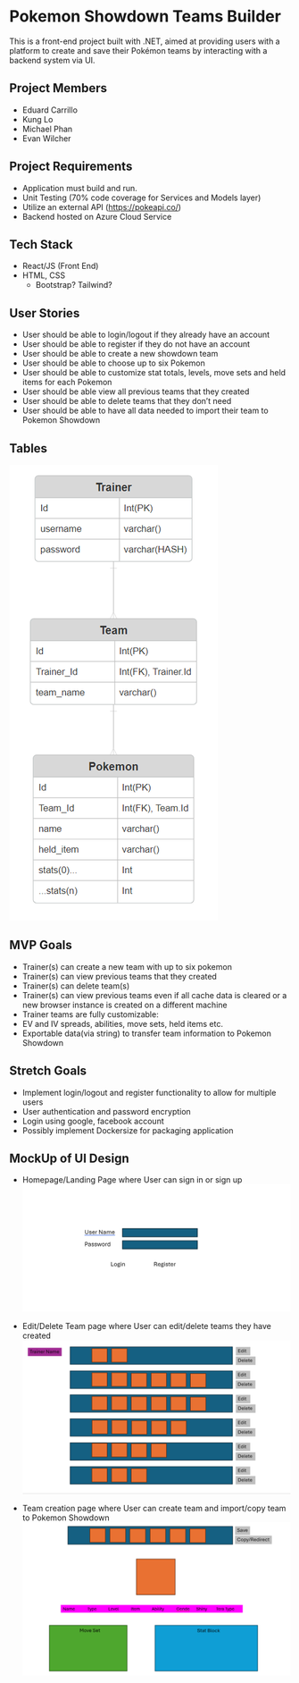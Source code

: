 # Pokemon Showdown Teams Builder

This is a front-end project built with .NET, aimed at providing users with a platform to create and save their Pokémon teams by interacting with a backend system via UI.

## Project Members
- Eduard Carrillo
- Kung Lo
- Michael Phan
- Evan Wilcher

## Project Requirements
- Application must build and run.
- Unit Testing (70% code coverage for Services and Models layer)
- Utilize an external API (https://pokeapi.co/)
- Backend hosted on Azure Cloud Service

## Tech Stack

- React/JS (Front End)
- HTML, CSS
    - Bootstrap? Tailwind? 

## User Stories
- User should be able to login/logout if they already have an account
- User should be able to register if they do not have an account
- User should be able to create a new showdown team
- User should be able to choose up to six Pokemon
- User should be able to customize stat totals, levels, move sets and held items for each Pokemon
- User should be able view all previous teams that they created
- User should be able to delete teams that they don’t need
- User should be able to have all data needed to import their team to Pokemon Showdown

## Tables
![PokemonDB](./images/DB.png)

## MVP Goals
- Trainer(s) can create a new team with up to six pokemon
- Trainer(s) can view previous teams that they created
- Trainer(s) can delete team(s)
- Trainer(s) can view previous teams even if all cache data is cleared or a new browser instance is created on a different machine
- Trainer teams are fully customizable:
- EV and IV spreads, abilities, move sets, held items etc.
- Exportable data(via string) to transfer team information to Pokemon Showdown

## Stretch Goals
- Implement login/logout and register functionality to allow for multiple users
- User authentication and password encryption
- Login using google, facebook account
- Possibly implement Dockersize for packaging application

## MockUp of UI Design
- Homepage/Landing Page where User can sign in or sign up
![alt text](./images/image.png)

- Edit/Delete Team page where User can edit/delete teams they have created
![alt text](./images/image-1.png)

- Team creation page where User can create team and import/copy team to Pokemon Showdown
![alt text](./images/image-2.png)
